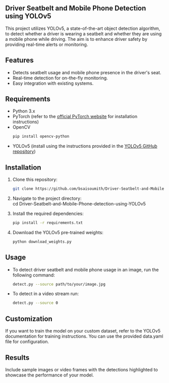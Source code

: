 ## Driver Seatbelt and Mobile Phone Detection using YOLOv5

This project utilizes YOLOv5, a state-of-the-art object detection algorithm, 
to detect whether a driver is wearing a seatbelt and whether they are using a mobile phone while driving. 
The aim is to enhance driver safety by providing real-time alerts or monitoring.

## Features
- Detects seatbelt usage and mobile phone presence in the driver's seat.
- Real-time detection for on-the-fly monitoring.
- Easy integration with existing systems.

## Requirements

- Python 3.x
- PyTorch (refer to the [official PyTorch website](https://pytorch.org/) for installation instructions)
- OpenCV
  ```bash
  pip install opencv-python
- YOLOv5 (install using the instructions provided in the [YOLOv5 GitHub repository](https://github.com/ultralytics/yolov5))

## Installation

1. Clone this repository:
   ```bash
   git clone https://github.com/bsaisoumith/Driver-Seatbelt-and-Mobile-Phone-detection-using-YOLOv5

2. Navigate to the project directory: <br>
   cd Driver-Seatbelt-and-Mobile-Phone-detection-using-YOLOv5
   
3. Install the required dependencies:
   ```bash
   pip install -r requirements.txt

4. Download the YOLOv5 pre-trained weights:
   ```bash 
   python download_weights.py

## Usage

- To detect driver seatbelt and mobile phone usage in an image, run the following command: 
  ```bash
  detect.py --source path/to/your/image.jpg

- To detect in a video stream run:
  ```bash
  detect.py --source 0

## Customization
If you want to train the model on your custom dataset, refer to the YOLOv5 documentation for training instructions.
You can use the provided data.yaml file for configuration.

## Results
Include sample images or video frames with the detections highlighted to showcase the performance of your model.
